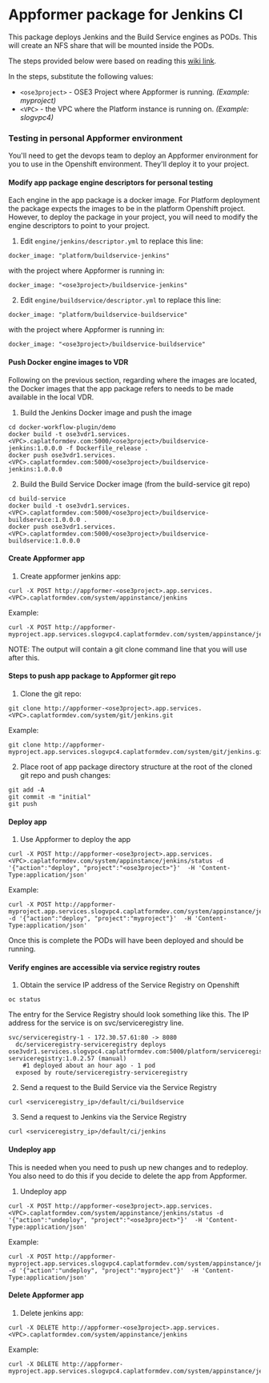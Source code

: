 Appformer package for Jenkins CI
================================
This package deploys Jenkins and the Build Service engines as PODs.
This will create an NFS share that will be mounted inside the PODs.

The steps provided below were based on reading this [wiki link](https://cawiki.ca.com/display/intplatform/HOWTO%3A+Get+Started+With+OSE3#HOWTO:GetStartedWithOSE3-DeployaPlatformApplicationinOSE3).

In the steps, substitute the following values:
- `<ose3project>` - OSE3 Project where Appformer is running.  _(Example: myproject)_
- `<VPC>` - the VPC where the Platform instance is running on.  _(Example: slogvpc4)_

### Testing in personal Appformer environment
You'll need to get the devops team to deploy an Appformer environment for you to use in the Openshift environment.
They'll deploy it to your project.

#### Modify app package engine descriptors for personal testing
Each engine in the app package is a docker image.  For Platform deployment the
package expects the images to be in the platform Openshift project.  However,
to deploy the package in your project, you will need to modify the engine
descriptors to point to your project.

1. Edit `engine/jenkins/descriptor.yml` to replace this line:
```
docker_image: "platform/buildservice-jenkins"
```
with the project where Appformer is running in:
```
docker_image: "<ose3project>/buildservice-jenkins"
```
2. Edit `engine/buildservice/descriptor.yml` to replace this line:
```
docker_image: "platform/buildservice-buildservice"
```
with the project where Appformer is running in:
```
docker_image: "<ose3project>/buildservice-buildservice"
```

#### Push Docker engine images to VDR
Following on the previous section, regarding where the images are located, the Docker
images that the app package refers to needs to be made available in the local
VDR.

1. Build the Jenkins Docker image and push the image
```
cd docker-workflow-plugin/demo
docker build -t ose3vdr1.services.<VPC>.caplatformdev.com:5000/<ose3project>/buildservice-jenkins:1.0.0.0 -f Dockerfile_release .
docker push ose3vdr1.services.<VPC>.caplatformdev.com:5000/<ose3project>/buildservice-jenkins:1.0.0.0
```
2. Build the Build Service Docker image (from the build-service git repo)
```
cd build-service
docker build -t ose3vdr1.services.<VPC>.caplatformdev.com:5000/<ose3project>/buildservice-buildservice:1.0.0.0 .
docker push ose3vdr1.services.<VPC>.caplatformdev.com:5000/<ose3project>/buildservice-buildservice:1.0.0.0
```

#### Create Appformer app
1. Create appformer jenkins app:
```
curl -X POST http://appformer-<ose3project>.app.services.<VPC>.caplatformdev.com/system/appinstance/jenkins
```
Example:
```
curl -X POST http://appformer-myproject.app.services.slogvpc4.caplatformdev.com/system/appinstance/jenkins
```
NOTE: The output will contain a git clone command line that you will use after this.

#### Steps to push app package to Appformer git repo
1. Clone the git repo:
```
git clone http://appformer-<ose3project>.app.services.<VPC>.caplatformdev.com/system/git/jenkins.git
```
Example:
```
git clone http://appformer-myproject.app.services.slogvpc4.caplatformdev.com/system/git/jenkins.git
```
2. Place root of app package directory structure at the root of the cloned git repo and push changes:
```
git add -A
git commit -m "initial"
git push
```

#### Deploy app
1. Use Appformer to deploy the app
```
curl -X POST http://appformer-<ose3project>.app.services.<VPC>.caplatformdev.com/system/appinstance/jenkins/status -d '{"action":"deploy", "project":"<ose3project>"}'  -H 'Content-Type:application/json'
```
Example:
```
curl -X POST http://appformer-myproject.app.services.slogvpc4.caplatformdev.com/system/appinstance/jenkins/status -d '{"action":"deploy", "project":"myproject"}'  -H 'Content-Type:application/json'
```
Once this is complete the PODs will have been deployed and should be running.

#### Verify engines are accessible via service registry routes
1. Obtain the service IP address of the Service Registry on Openshift
```
oc status
``` 
The entry for the Service Registry should look something like this.  The IP address for the service is on svc/serviceregistry line.
```
svc/serviceregistry-1 - 172.30.57.61:80 -> 8080
  dc/serviceregistry-serviceregistry deploys ose3vdr1.services.slogvpc4.caplatformdev.com:5000/platform/serviceregistry-serviceregistry:1.0.2.57 (manual)
    #1 deployed about an hour ago - 1 pod
  exposed by route/serviceregistry-serviceregistry
```
2. Send a request to the Build Service via the Service Registry
```
curl <serviceregistry_ip>/default/ci/buildservice
```
3. Send a request to Jenkins via the Service Registry
```
curl <serviceregistry_ip>/default/ci/jenkins
```


#### Undeploy app
This is needed when you need to push up new changes and to redeploy.
You also need to do this if you decide to delete the app from Appformer.

1. Undeploy app
```
curl -X POST http://appformer-<ose3project>.app.services.<VPC>.caplatformdev.com/system/appinstance/jenkins/status -d '{"action":"undeploy", "project":"<ose3project>"}'  -H 'Content-Type:application/json'
```
Example:
```
curl -X POST http://appformer-myproject.app.services.slogvpc4.caplatformdev.com/system/appinstance/jenkins/status -d '{"action":"undeploy", "project":"myproject"}'  -H 'Content-Type:application/json'
```

#### Delete Appformer app
1. Delete jenkins app:
```
curl -X DELETE http://appformer-<ose3project>.app.services.<VPC>.caplatformdev.com/system/appinstance/jenkins
```
Example:
```
curl -X DELETE http://appformer-myproject.app.services.slogvpc4.caplatformdev.com/system/appinstance/jenkins
```
